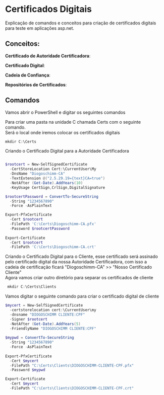 # Certificados Digitais

Explicação de comandos e conceitos para criação de certificados digitais para teste em aplicações asp.net.

## Conceitos:

**Certificado de Autoridade Certificadora**:

**Certificado Digital**:

**Cadeia de Confiança**:

**Repositórios de Certificados**:


## Comandos

Vamos abrir o PowerShell e digitar os seguintes comandos 

Para criar uma pasta na unidade C chamada Certs com o seguinte comando.  
Será o local onde iremos colocar os certificados digitais

```powershell
mkdir C:\Certs
```

Criando o Certificado Digital para a Autoridade Certificadora

```powershell

$rootcert = New-SelfSignedCertificate 
  -CertStoreLocation Cert:\CurrentUser\My 
  -DnsName "Diogoschimm-CA" 
  -TextExtension @("2.5.29.19={text}CA=true") 
  -NotAfter (Get-Date).AddYears(10) 
  -KeyUsage CertSign,CrlSign,DigitalSignature

$rootcertPassword = ConvertTo-SecureString 
  -String "1234567890" 
  -Force -AsPlainText

Export-PfxCertificate 
  -Cert $rootcert 
  -FilePath 'C:\Certs\Diogoschimm-CA.pfx' 
  -Password $rootcertPassword
  
Export-Certificate 
  -Cert $rootcert 
  -FilePath 'C:\Certs\Diogoschimm-CA.crt'

```

Criando o Certificado Digital para o Cliente, esse certificado será assinado pelo certificado digital da nossa Autoridade Certificadora, com isso a cadeia de certificação ficará "Diogoschimm-CA" >> "Nosso Certificado Cliente"  
Agora vamos criar outro diretório para separar os certificados de cliente  

```powershell
 mkdir C:\Certs\Clients
```

Vamos digitar o seguinte comando para criar o certificado digital de cliente

```powershell
$mycert = New-SelfSignedCertificate 
  -certstorelocation cert:\CurrentUser\my 
  -dnsname "DIOGOSCHIMM CLIENTE:CPF" 
  -Signer $rootcert 
  -NotAfter (Get-Date).AddYears(5) 
  -FriendlyName "DIOGOSCHIMM CLIENTE:CPF"
  
$mypwd = ConvertTo-SecureString 
  -String "1234567890" 
  -Force -AsPlainText
  
Export-PfxCertificate 
  -Cert $mycert 
  -FilePath "C:\Certs\Clients\DIOGOSCHIMM-CLIENTE-CPF.pfx" 
  -Password $mypwd

Export-Certificate 
  -Cert $mycert 
  -FilePath "C:\Certs\Clients\DIOGOSCHIMM-CLIENTE-CPF.crt"
```






